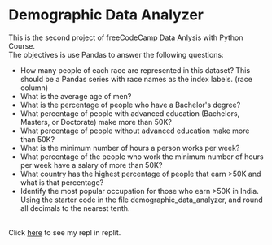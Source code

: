 # Demographic Data Analyzer

This is the second project of freeCodeCamp Data Anlysis with Python Course. <br>
The objectives is use Pandas to answer the following questions:

* How many people of each race are represented in this dataset? This should be a Pandas series with race names as the index labels. (race column)
* What is the average age of men?
* What is the percentage of people who have a Bachelor's degree?
* What percentage of people with advanced education (Bachelors, Masters, or Doctorate) make more than 50K?
* What percentage of people without advanced education make more than 50K?
* What is the minimum number of hours a person works per week?
* What percentage of the people who work the minimum number of hours per week have a salary of more than 50K?
* What country has the highest percentage of people that earn >50K and what is that percentage?
* Identify the most popular occupation for those who earn >50K in India.
Using the starter code in the file demographic_data_analyzer, and round all decimals to the nearest tenth.
<br>
Click <a href='https://replit.com/@FarrazNouval1/fcc-demographic-data-analyzer-solution'>here</a> to see my repl in replit.
